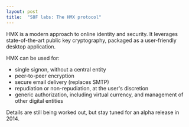 ```yaml
---
layout: post
title:  "S8F labs: The HMX protocol"
---
```


HMX is a modern approach to online identity and security. It leverages
state-of-the-art public key cryptography, packaged as a user-friendly
desktop application.

HMX can be used for:

- single signon, without a central entity
- peer-to-peer encryption
- secure email delivery (replaces SMTP)
- repudiation or non-repudiation, at the user's discretion
- generic authorization, including virtual currency, and management of other
  digital entities

Details are still being worked out, but stay tuned for an alpha release in
2014.
